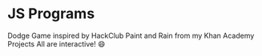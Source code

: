 # JS Programs 
Dodge Game inspired by HackClub
Paint and Rain from my Khan Academy Projects
All are interactive! :smile:
